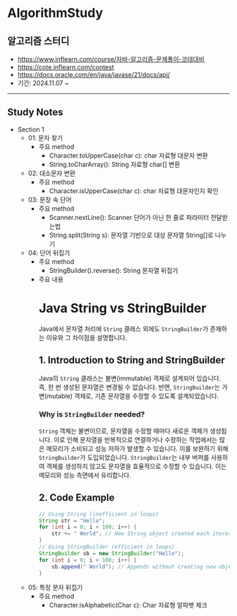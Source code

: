 # AlgorithmStudy
## 알고리즘 스터디
- https://www.inflearn.com/course/자바-알고리즘-문제풀이-코테대비
- https://cote.inflearn.com/contest
- https://docs.oracle.com/en/java/javase/21/docs/api/
- 기간: 2024.11.07 ~
---------------
## Study Notes
- Section 1
    - 01: 문자 찾기
        - 주요 method
            - Character.toUpperCase(char c): char 자료형 대문자 변환
            - String.toCharArray(): String 자료형 char[] 변환
    - 02: 대소문자 변환
        - 주요 method
            - Character.isUpperCase(char c): char 자료형 대문자인지 확인
    - 03: 문장 속 단어
        - 주요 method
            - Scanner.nextLine(): Scanner 단어가 아닌 한 줄로 파라미터 전달받는법
            - String.split(String s): 문자열 기반으로 대상 문자열 String[]로 나누기
    - 04: 단어 뒤집기
        - 주요 method
            - StringBuilder().reverse(): String 문자열 뒤집기
        - 주요 내용
            # Java String vs StringBuilder
            Java에서 문자열 처리에 `String` 클래스 외에도 `StringBuilder`가 존재하는 이유와 그 차이점을 설명합니다.
            ## 1. Introduction to String and StringBuilder
            Java의 `String` 클래스는 불변(immutable) 객체로 설계되어 있습니다. 즉, 한 번 생성된 문자열은 변경될 수 없습니다. 반면, `StringBuilder`는 가변(mutable) 객체로, 기존 문자열을 수정할 수 있도록 설계되었습니다.
            ### Why is `StringBuilder` needed?
            `String` 객체는 불변이므로, 문자열을 수정할 때마다 새로운 객체가 생성됩니다. 이로 인해 문자열을 반복적으로 연결하거나 수정하는 작업에서는 많은 메모리가 소비되고 성능 저하가 발생할 수 있습니다. 이를 보완하기 위해 `StringBuilder`가 도입되었습니다.
            `StringBuilder`는 내부 버퍼를 사용하여 객체를 생성하지 않고도 문자열을 효율적으로 수정할 수 있습니다. 이는 메모리와 성능 측면에서 유리합니다.
            ## 2. Code Example
            ```java
            // Using String (inefficient in loops)
            String str = "Hello";
            for (int i = 0; i < 100; i++) {
                str += " World"; // New String object created each iteration
            }
            // Using StringBuilder (efficient in loops)
            StringBuilder sb = new StringBuilder("Hello");
            for (int i = 0; i < 100; i++) {
                sb.append(" World"); // Appends without creating new object
            }
    - 05: 특정 문자 뒤집기
        - 주요 method
            - Character.isAlphabetic(Char c): Char 자료형 알파벳 체크
    